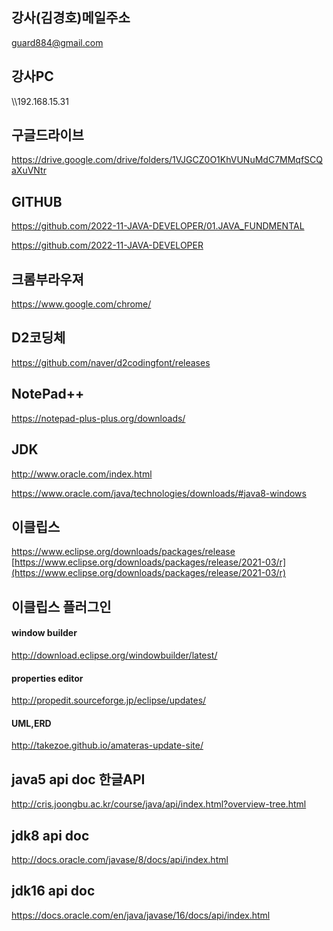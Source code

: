 ## 강사(김경호)메일주소
guard884@gmail.com


## 강사PC
 \\\192.168.15.31

## 구글드라이브
https://drive.google.com/drive/folders/1VJGCZ0O1KhVUNuMdC7MMqfSCQaXuVNtr

## GITHUB 
https://github.com/2022-11-JAVA-DEVELOPER/01.JAVA_FUNDMENTAL

https://github.com/2022-11-JAVA-DEVELOPER



## 크롬부라우져
https://www.google.com/chrome/


 

## D2코딩체
https://github.com/naver/d2codingfont/releases

## NotePad++
https://notepad-plus-plus.org/downloads/


## JDK
http://www.oracle.com/index.html

https://www.oracle.com/java/technologies/downloads/#java8-windows

## 이클립스
https://www.eclipse.org/downloads/packages/release
[https://www.eclipse.org/downloads/packages/release/2021-03/r](https://www.eclipse.org/downloads/packages/release/2021-03/r)


## 이클립스 플러그인
 #### window builder
 http://download.eclipse.org/windowbuilder/latest/
 #### properties editor
 http://propedit.sourceforge.jp/eclipse/updates/
 #### UML,ERD
 http://takezoe.github.io/amateras-update-site/

## java5 api doc 한글API
http://cris.joongbu.ac.kr/course/java/api/index.html?overview-tree.html

## jdk8  api doc
http://docs.oracle.com/javase/8/docs/api/index.html     

## jdk16 api doc
https://docs.oracle.com/en/java/javase/16/docs/api/index.html 
